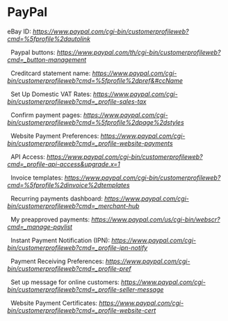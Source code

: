# PayPal

eBay ID: _https://www.paypal.com/cgi-bin/customerprofileweb?cmd=%5fprofile%2dautolink_

 
Paypal buttons: _https://www.paypal.com/th/cgi-bin/customerprofileweb?cmd=_button-management_

 
Creditcard statement name: _https://www.paypal.com/cgi-bin/customerprofileweb?cmd=%5fprofile%2dpref&#ccName_

 
Set Up Domestic VAT Rates: _https://www.paypal.com/cgi-bin/customerprofileweb?cmd=_profile-sales-tax_

 
Confirm payment pages: _https://www.paypal.com/cgi-bin/customerprofileweb?cmd=%5fprofile%2dpage%2dstyles_

 
Website Payment Preferences: _https://www.paypal.com/cgi-bin/customerprofileweb?cmd=_profile-website-payments_

 
API Access: _https://www.paypal.com/cgi-bin/customerprofileweb?cmd=_profile-api-access&upgrade.x=1_

 
Invoice templates: _https://www.paypal.com/cgi-bin/customerprofileweb?cmd=%5fprofile%2dinvoice%2dtemplates_

 
Recurring payments dashboard: _https://www.paypal.com/cgi-bin/customerprofileweb?cmd=_merchant-hub_

 
My preapproved payments: _https://www.paypal.com/us/cgi-bin/webscr?cmd=_manage-paylist_

 
Instant Payment Notification (IPN): _https://www.paypal.com/cgi-bin/customerprofileweb?cmd=_profile-ipn-notify_

 
Payment Receiving Preferences: _https://www.paypal.com/cgi-bin/customerprofileweb?cmd=_profile-pref_

 
Set up message for online customers: _https://www.paypal.com/cgi-bin/customerprofileweb?cmd=_profile-seller-message_

 
Website Payment Certificates: _https://www.paypal.com/cgi-bin/customerprofileweb?cmd=_profile-website-cert_

